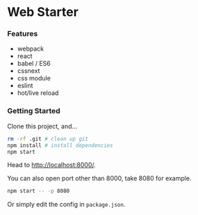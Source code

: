 # Web Starter

### Features
- webpack
- react
- babel / ES6
- cssnext
- css module
- eslint
- hot/live reload

### Getting Started
Clone this project, and...
```bash
rm -rf .git # clean up git
npm install # install dependencies
npm start
```
Head to [http://localhost:8000/](http://localhost:8000/).

You can also open port other than 8000, take 8080 for example.
```bash
npm start -- -p 8080
```
Or simply edit the config in `package.json`.
